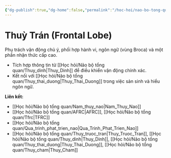```yaml
---
{"dg-publish":true,"dg-home":false,"permalink":"/hoc-hoi/nao-bo-tong-quan/thuy-tran/","dgPassFrontmatter":true,"noteIcon":"","updated":"2025-01-14T22:12:51.669+07:00"}
---
```


# Thuỳ Trán (Frontal Lobe)

Phụ trách vận động chủ ý, phối hợp hành vi, ngôn ngữ (vùng Broca) và một phần nhận thức cấp cao.

- Tích hợp thông tin từ [[Học hỏi/Não bộ tổng quan/Thuy_dinh\|Thuy_Dinh]] để điều khiển vận động chính xác.
- Kết nối với [[Học hỏi/Não bộ tổng quan/Thuy_thai_duong\|Thuy_Thai_Duong]] trong việc sản sinh và hiểu ngôn ngữ.

**Liên kết:**
- [[Học hỏi/Não bộ tổng quan/Nam_thuy_nao\|Nam_Thuy_Nao]]
- [[Học hỏi/Não bộ tổng quan/AFRC\|AFRC]], [[Học hỏi/Não bộ tổng quan/Tfrc\|TFRC]]
- [[Học hỏi/Não bộ tổng quan/Qua_trinh_phat_trien_nao\|Qua_Trinh_Phat_Trien_Nao]]
- [[Học hỏi/Não bộ tổng quan/Thuy_truoc_tran\|Thuy_Truoc_Tran]], [[Học hỏi/Não bộ tổng quan/Thuy_dinh\|Thuy_Dinh]], [[Học hỏi/Não bộ tổng quan/Thuy_thai_duong\|Thuy_Thai_Duong]], [[Học hỏi/Não bộ tổng quan/Thuy_cham\|Thuy_Cham]]